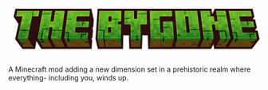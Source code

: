 ![banner](src/main/resources/banner.png)


## 
A Minecraft mod adding a new dimension set in a prehistoric realm where everything- including you, winds up.
### 
